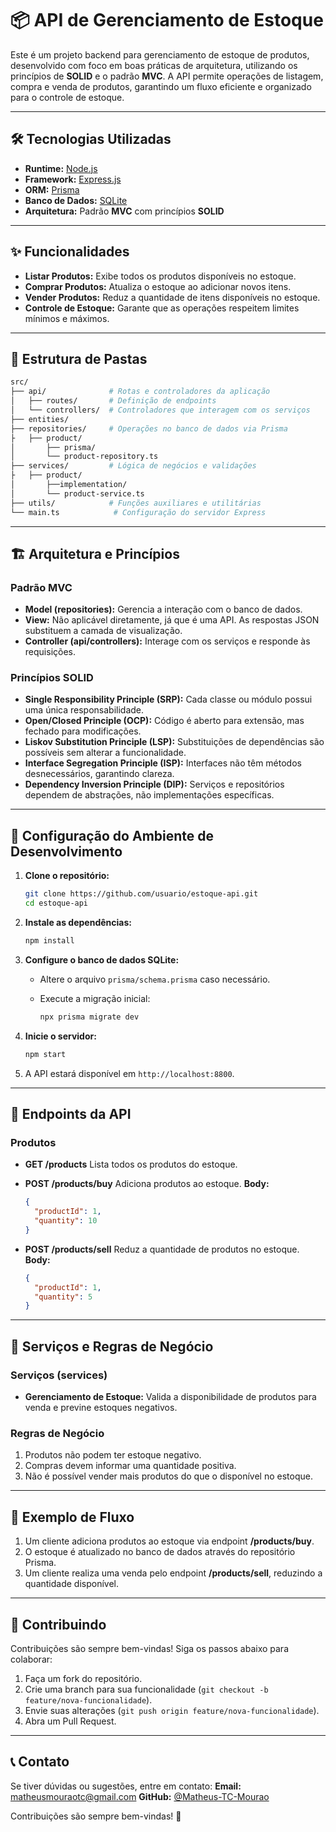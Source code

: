 # 📦 API de Gerenciamento de Estoque

Este é um projeto backend para gerenciamento de estoque de produtos, desenvolvido com foco em boas práticas de arquitetura, utilizando os princípios de **SOLID** e o padrão **MVC**. A API permite operações de listagem, compra e venda de produtos, garantindo um fluxo eficiente e organizado para o controle de estoque.

---

## 🛠 Tecnologias Utilizadas

- **Runtime:** [Node.js](https://nodejs.org/)
- **Framework:** [Express.js](https://expressjs.com/)
- **ORM:** [Prisma](https://www.prisma.io/)
- **Banco de Dados:** [SQLite](https://www.sqlite.org/)
- **Arquitetura:** Padrão **MVC** com princípios **SOLID**

---

## ✨ Funcionalidades

- **Listar Produtos:** Exibe todos os produtos disponíveis no estoque.
- **Comprar Produtos:** Atualiza o estoque ao adicionar novos itens.
- **Vender Produtos:** Reduz a quantidade de itens disponíveis no estoque.
- **Controle de Estoque:** Garante que as operações respeitem limites mínimos e máximos.

---

## 📂 Estrutura de Pastas

```bash
src/
├── api/              # Rotas e controladores da aplicação
│   ├── routes/       # Definição de endpoints
│   └── controllers/  # Controladores que interagem com os serviços
├── entities/
├── repositories/     # Operações no banco de dados via Prisma
├   ├── product/
│       ├── prisma/
│       └── product-repository.ts
├── services/         # Lógica de negócios e validações
├   ├── product/
│       ├──implementation/
│       └── product-service.ts
├── utils/            # Funções auxiliares e utilitárias
└── main.ts            # Configuração do servidor Express
```

---

## 🏗 Arquitetura e Princípios

### **Padrão MVC**
- **Model (repositories):** Gerencia a interação com o banco de dados.
- **View:** Não aplicável diretamente, já que é uma API. As respostas JSON substituem a camada de visualização.
- **Controller (api/controllers):** Interage com os serviços e responde às requisições.

### **Princípios SOLID**
- **Single Responsibility Principle (SRP):** Cada classe ou módulo possui uma única responsabilidade.
- **Open/Closed Principle (OCP):** Código é aberto para extensão, mas fechado para modificações.
- **Liskov Substitution Principle (LSP):** Substituições de dependências são possíveis sem alterar a funcionalidade.
- **Interface Segregation Principle (ISP):** Interfaces não têm métodos desnecessários, garantindo clareza.
- **Dependency Inversion Principle (DIP):** Serviços e repositórios dependem de abstrações, não implementações específicas.

---

## 🚀 Configuração do Ambiente de Desenvolvimento

1. **Clone o repositório:**

   ```bash
   git clone https://github.com/usuario/estoque-api.git
   cd estoque-api
   ```

2. **Instale as dependências:**

   ```bash
   npm install
   ```

3. **Configure o banco de dados SQLite:**

   - Altere o arquivo `prisma/schema.prisma` caso necessário.
   - Execute a migração inicial:

     ```bash
     npx prisma migrate dev
     ```

4. **Inicie o servidor:**

   ```bash
   npm start
   ```

5. A API estará disponível em `http://localhost:8800`.

---

## 🧪 Endpoints da API

### **Produtos**

- **GET /products**
  Lista todos os produtos do estoque.

- **POST /products/buy**
  Adiciona produtos ao estoque.
  **Body:**
  ```json
  {
    "productId": 1,
    "quantity": 10
  }
  ```

- **POST /products/sell**
  Reduz a quantidade de produtos no estoque.
  **Body:**
  ```json
  {
    "productId": 1,
    "quantity": 5
  }
  ```

---

## 🧩 Serviços e Regras de Negócio

### Serviços (services)
- **Gerenciamento de Estoque:**
  Valida a disponibilidade de produtos para venda e previne estoques negativos.

### Regras de Negócio
1. Produtos não podem ter estoque negativo.
2. Compras devem informar uma quantidade positiva.
3. Não é possível vender mais produtos do que o disponível no estoque.

---

## 📖 Exemplo de Fluxo

1. Um cliente adiciona produtos ao estoque via endpoint **/products/buy**.
2. O estoque é atualizado no banco de dados através do repositório Prisma.
3. Um cliente realiza uma venda pelo endpoint **/products/sell**, reduzindo a quantidade disponível.

---

## 📌 Contribuindo

Contribuições são sempre bem-vindas! Siga os passos abaixo para colaborar:
1. Faça um fork do repositório.
2. Crie uma branch para sua funcionalidade (`git checkout -b feature/nova-funcionalidade`).
3. Envie suas alterações (`git push origin feature/nova-funcionalidade`).
4. Abra um Pull Request.

---

## 📞 Contato

Se tiver dúvidas ou sugestões, entre em contato:
**Email:** [matheusmouraotc@gmail.com](mailto:matheusmouraotc@gmail.com)
**GitHub:** [@Matheus-TC-Mourao](https://github.com/Matheus-TC-Mourao)

Contribuições são sempre bem-vindas! 🎉